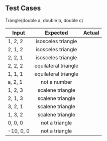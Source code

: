 ## Test Cases

Trangle(double a, double b, double c)

| Input | Expected | Actual |
| ------------- |:-------------:| -----:|
| 1, 2, 2 | isosceles triangle |  |
| 2, 1, 2 | isosceles triangle |  |
| 2, 2, 1 | isosceles triangle |  |
| 2, 2, 2 | equilateral triangle |  |
| 1, 1, 1 | equilateral triangle |  |
| a, 2, 1 | not a number |  |
| 1, 2, 3 | scalene triangle |  |
| 2, 1, 3 | scalene triangle |  |
| 3, 2, 1 | scalene triangle |  |
| 1, 3, 2 | scalene triangle |  |
| 0, 0, 0 | not a triangle |  |
| -10, 0, 0 | not a triangle |  |

